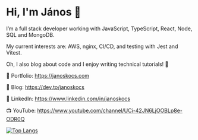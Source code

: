 <h1>Hi, I'm János 👋</h1>
<p>I’m a full stack developer working with JavaScript, TypeScript, React, Node, SQL and MongoDB. 
  
My current interests are: AWS, nginx, CI/CD, and testing with Jest and Vitest.

Oh, I also blog about code and I enjoy writing technical tutorials! 📖

🍭 Portfolio: https://janoskocs.com

📰 Blog: https://dev.to/janoskocs

💼 LinkedIn: https://www.linkedin.com/in/janoskocs

📺 YouTube: https://www.youtube.com/channel/UCi-42JN6LjOOBLp8e-ODR0Q

[![Top Langs](https://github-readme-stats-git-masterrstaa-rickstaa.vercel.app/api/top-langs/?username=janoskocs)](https://github.com/anuraghazra/github-readme-stats)
